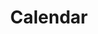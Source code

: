 ---
layout: layouts/post4.njk
tags:
 - work
 - "2020"
 - print
title: Calendar
type: Graphic Design 
year: "2020"
featured_image: "/img/Horizontal_Book_Mockup_2.jpg" 
materials: hammermill paper
description: a calendar that has dog dreams in them
support_images:
 - "/img/Horizontal_Book_Mockup_3.jpg"
 - "/img/Horizontal_Book_Mockup_2.jpg" 
 - "/img/Horizontal_Book_Mockup_5.jpg"
---